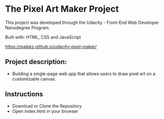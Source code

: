# The Pixel Art Maker Project

This project was developed through the Udacity - Front-End Web Developer Nanodegree Program.

Built with: HTML, CSS and JavaScript

https://malekz.github.io/udacity-pixel-maker/

## Project description:


- Building a single-page web app that allows users to draw pixel art on a customizable canvas.



## Instructions

- Download or Clone the Repository
- Open index.html in your browser

